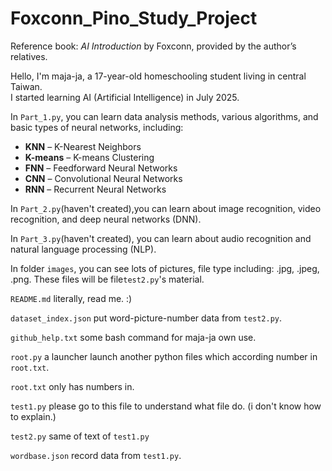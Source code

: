 # Foxconn_Pino_Study_Project

Reference book: *AI Introduction* by Foxconn, provided by the author’s relatives.

Hello, I'm maja-ja, a 17-year-old homeschooling student living in central Taiwan.  
I started learning AI (Artificial Intelligence) in July 2025.

In `Part_1.py`, you can learn data analysis methods, various algorithms, and basic types of neural networks, including:  
- **KNN** – K-Nearest Neighbors  
- **K-means** – K-means Clustering  
- **FNN** – Feedforward Neural Networks  
- **CNN** – Convolutional Neural Networks  
- **RNN** – Recurrent Neural Networks  

In `Part_2.py`(haven't created),you can learn about image recognition, video recognition, and deep neural networks (DNN).

In `Part_3.py`(haven't created), you can learn about audio recognition and natural language processing (NLP).

In folder `images`, you can see lots of pictures, file type including: .jpg, .jpeg, .png. These files will be file`test2.py`'s material.

`README.md` literally, read me. :)

`dataset_index.json` put word-picture-number data from `test2.py`.

`github_help.txt` some bash command for maja-ja own use.

`root.py` a launcher launch another python files which according number in `root.txt`.

`root.txt` only has numbers in.

`test1.py` please go to this file to understand what file do. (i don't know how to explain.)

`test2.py` same of text of `test1.py`

`wordbase.json` record data from `test1.py`.